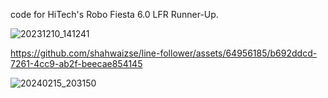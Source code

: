 code for HiTech's Robo Fiesta 6.0 LFR Runner-Up.

![20231210_141241](https://github.com/shahwaizse/line-following/assets/64956185/624b3900-9bb5-415d-a867-1300ef254364)

https://github.com/shahwaizse/line-follower/assets/64956185/b692ddcd-7261-4cc9-ab2f-beecae854145

![20240215_203150](https://github.com/shahwaizse/line-follower/assets/64956185/e013f50f-a8e9-4f82-8898-a98c640cc903)
